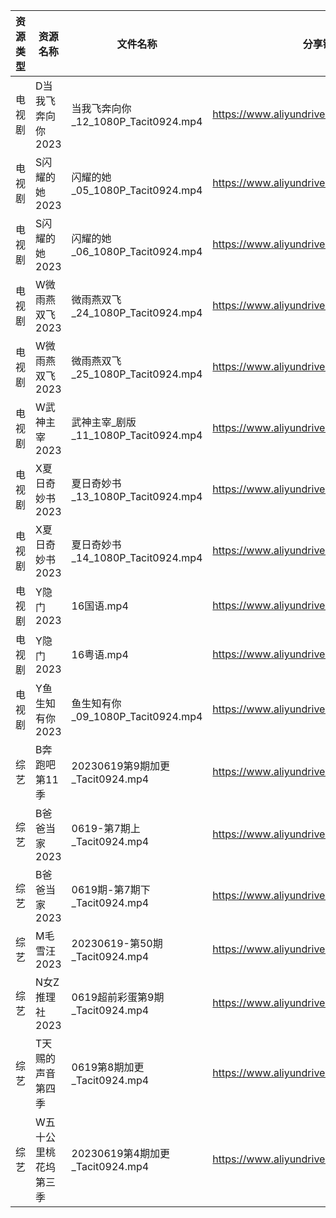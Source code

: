 | 资源类型 | 资源名称        | 文件名称                           | 分享链接                                      | 更新时间       |
| ---- | ----------- | ------------------------------ | ----------------------------------------- | ---------- |
| 电视剧  | D当我飞奔向你2023 | 当我飞奔向你_12_1080P_Tacit0924.mp4  | https://www.aliyundrive.com/s/YhMD33vkgca | 2023-06-20 |
| 电视剧  | S闪耀的她2023   | 闪耀的她_05_1080P_Tacit0924.mp4    | https://www.aliyundrive.com/s/7hBJ72CcPtL | 2023-06-20 |
| 电视剧  | S闪耀的她2023   | 闪耀的她_06_1080P_Tacit0924.mp4    | https://www.aliyundrive.com/s/7hBJ72CcPtL | 2023-06-20 |
| 电视剧  | W微雨燕双飞2023  | 微雨燕双飞_24_1080P_Tacit0924.mp4   | https://www.aliyundrive.com/s/Uvq8Q8wJXgg | 2023-06-20 |
| 电视剧  | W微雨燕双飞2023  | 微雨燕双飞_25_1080P_Tacit0924.mp4   | https://www.aliyundrive.com/s/Uvq8Q8wJXgg | 2023-06-20 |
| 电视剧  | W武神主宰2023   | 武神主宰_剧版_11_1080P_Tacit0924.mp4 | https://www.aliyundrive.com/s/ob4cvT33feM | 2023-06-20 |
| 电视剧  | X夏日奇妙书2023  | 夏日奇妙书_13_1080P_Tacit0924.mp4   | https://www.aliyundrive.com/s/x7rCFpAvm6R | 2023-06-20 |
| 电视剧  | X夏日奇妙书2023  | 夏日奇妙书_14_1080P_Tacit0924.mp4   | https://www.aliyundrive.com/s/x7rCFpAvm6R | 2023-06-20 |
| 电视剧  | Y隐门2023     | 16国语.mp4                       | https://www.aliyundrive.com/s/3hQ1KUe4HeE | 2023-06-20 |
| 电视剧  | Y隐门2023     | 16粤语.mp4                       | https://www.aliyundrive.com/s/3hQ1KUe4HeE | 2023-06-20 |
| 电视剧  | Y鱼生知有你2023  | 鱼生知有你_09_1080P_Tacit0924.mp4   | https://www.aliyundrive.com/s/PtcvTV9b9k4 | 2023-06-20 |
| 综艺   | B奔跑吧第11季    | 20230619第9期加更_Tacit0924.mp4    | https://www.aliyundrive.com/s/T8hYCsGLYpy | 2023-06-20 |
| 综艺   | B爸爸当家2023   | 0619-第7期上_Tacit0924.mp4        | https://www.aliyundrive.com/s/SqHa3g1TkvY | 2023-06-20 |
| 综艺   | B爸爸当家2023   | 0619期-第7期下_Tacit0924.mp4       | https://www.aliyundrive.com/s/SqHa3g1TkvY | 2023-06-20 |
| 综艺   | M毛雪汪2023    | 20230619-第50期_Tacit0924.mp4    | https://www.aliyundrive.com/s/asPqfgPRqAg | 2023-06-20 |
| 综艺   | N女Z推理社2023  | 0619超前彩蛋第9期_Tacit0924.mp4      | https://www.aliyundrive.com/s/RA6dKYNxzLz | 2023-06-20 |
| 综艺   | T天赐的声音第四季   | 0619第8期加更_Tacit0924.mp4        | https://www.aliyundrive.com/s/gvD56pLsuyk | 2023-06-20 |
| 综艺   | W五十公里桃花坞第三季 | 20230619第4期加更_Tacit0924.mp4    | https://www.aliyundrive.com/s/UM8vBhV25fT | 2023-06-20 |
